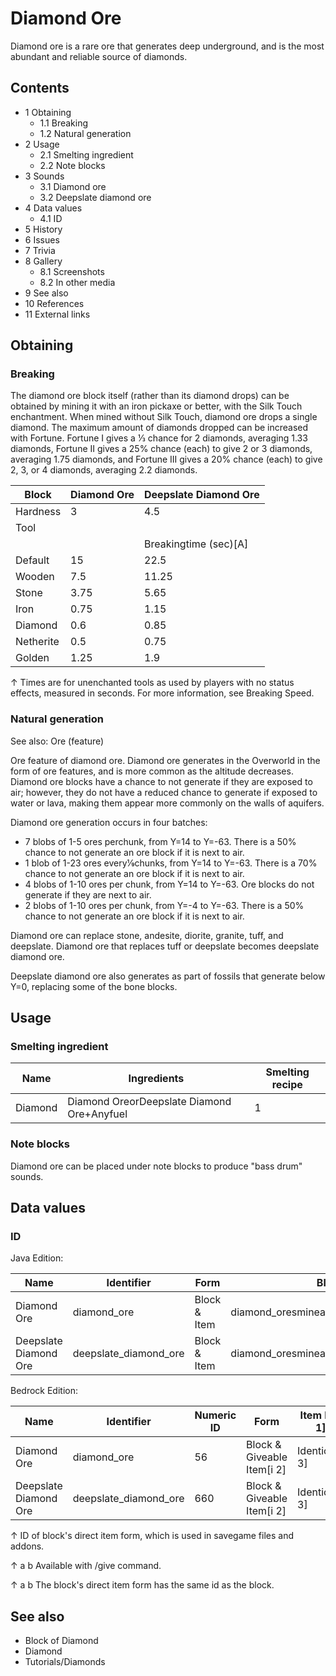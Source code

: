 # Diamond Ore
Diamond ore is a rare ore that generates deep underground, and is the most abundant and reliable source of diamonds.

## Contents
- 1 Obtaining
	- 1.1 Breaking
	- 1.2 Natural generation
- 2 Usage
	- 2.1 Smelting ingredient
	- 2.2 Note blocks
- 3 Sounds
	- 3.1 Diamond ore
	- 3.2 Deepslate diamond ore
- 4 Data values
	- 4.1 ID
- 5 History
- 6 Issues
- 7 Trivia
- 8 Gallery
	- 8.1 Screenshots
	- 8.2 In other media
- 9 See also
- 10 References
- 11 External links

## Obtaining
### Breaking
The diamond ore block itself (rather than its diamond drops) can be obtained by mining it with an iron pickaxe or better, with the Silk Touch enchantment. When mined without Silk Touch, diamond ore drops a single diamond. The maximum amount of diamonds dropped can be increased with Fortune. Fortune I gives a 1⁄3 chance for 2 diamonds, averaging 1.33 diamonds, Fortune II gives a 25% chance (each) to give 2 or 3 diamonds, averaging 1.75 diamonds, and Fortune III gives a 20% chance (each) to give 2, 3, or 4 diamonds, averaging 2.2 diamonds.

| Block     | Diamond Ore | Deepslate Diamond Ore |
|-----------|-------------|-----------------------|
| Hardness  | 3           | 4.5                   |
| Tool      |             |                       |
|           |             | Breakingtime (sec)[A] |
| Default   | 15          | 22.5                  |
| Wooden    | 7.5         | 11.25                 |
| Stone     | 3.75        | 5.65                  |
| Iron      | 0.75        | 1.15                  |
| Diamond   | 0.6         | 0.85                  |
| Netherite | 0.5         | 0.75                  |
| Golden    | 1.25        | 1.9                   |


↑ Times are for unenchanted tools as used by players with no status effects, measured in seconds. For more information, see Breaking Speed.


### Natural generation
See also: Ore (feature)

Ore feature of diamond ore.
Diamond ore generates in the Overworld in the form of ore features, and is more common as the altitude decreases. Diamond ore blocks have a chance to not generate if they are exposed to air; however, they do not have a reduced chance to generate if exposed to water or lava, making them appear more commonly on the walls of aquifers.

Diamond ore generation occurs in four batches:

- 7 blobs of 1-5 ores perchunk, from Y=14 to Y=-63. There is a 50% chance to not generate an ore block if it is next to air.
- 1 blob of 1-23 ores every1⁄9chunks, from Y=14 to Y=-63. There is a 70% chance to not generate an ore block if it is next to air.
- 4 blobs of 1-10 ores per chunk, from Y=14 to Y=-63. Ore blocks do not generate if they are next to air.
- 2 blobs of 1-10 ores per chunk, from Y=-4 to Y=-63. There is a 50% chance to not generate an ore block if it is next to air.

Diamond ore can replace stone, andesite, diorite, granite, tuff, and deepslate. Diamond ore that replaces tuff or deepslate becomes deepslate diamond ore.

Deepslate diamond ore also generates as part of fossils that generate below Y=0, replacing some of the bone blocks.


## Usage
### Smelting ingredient
| Name    | Ingredients                                | Smelting recipe |
|---------|--------------------------------------------|-----------------|
| Diamond | Diamond OreorDeepslate Diamond Ore+Anyfuel | 1               |

### Note blocks
Diamond ore can be placed under note blocks to produce "bass drum" sounds.

## Data values
### ID
Java Edition:

| Name                  | Identifier            | Form         | Block tags                                  | Translation key                       |
|-----------------------|-----------------------|--------------|---------------------------------------------|---------------------------------------|
| Diamond Ore           | diamond_ore           | Block & Item | diamond_oresmineable/pickaxeneeds_iron_tool | block.minecraft.diamond_ore           |
| Deepslate Diamond Ore | deepslate_diamond_ore | Block & Item | diamond_oresmineable/pickaxeneeds_iron_tool | block.minecraft.deepslate_diamond_ore |

Bedrock Edition:

| Name                  | Identifier            | Numeric ID | Form                       | Item ID[i 1]   | Translation key                 |
|-----------------------|-----------------------|------------|----------------------------|----------------|---------------------------------|
| Diamond Ore           | diamond_ore           | 56         | Block & Giveable Item[i 2] | Identical[i 3] | tile.diamond_ore.name           |
| Deepslate Diamond Ore | deepslate_diamond_ore | 660        | Block & Giveable Item[i 2] | Identical[i 3] | tile.deepslate_diamond_ore.name |


↑ ID of block's direct item form, which is used in savegame files and addons.

↑ a b Available with /give command.

↑ a b The block's direct item form has the same id as the block.


## See also
- Block of Diamond
- Diamond
- Tutorials/Diamonds


